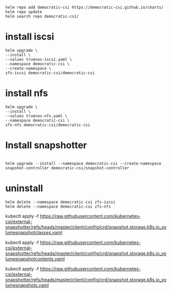 
```
helm repo add democratic-csi https://democratic-csi.github.io/charts/
helm repo update
helm search repo democratic-csi/
```

# install iscsi
```
helm upgrade \
--install \
--values truenas-iscsi.yaml \
--namespace democratic-csi \
--create-namespace \
zfs-iscsi democratic-csi/democratic-csi
```

# install nfs
```
helm upgrade \
--install \
--values truenas-nfs.yaml \
--namespace democratic-csi \
zfs-nfs democratic-csi/democratic-csi
```
# Install snapshotter
```

helm upgrade --install --namespace democratic-csi --create-namespace snapshot-controller democratic-csi/snapshot-controller

```

# uninstall
```
helm delete --namespace democratic-csi zfs-iscsi
helm delete --namespace democratic-csi zfs-nfs
```
kubectl apply -f https://raw.githubusercontent.com/kubernetes-csi/external-snapshotter/refs/heads/master/client/config/crd/snapshot.storage.k8s.io_volumesnapshotclasses.yaml

kubectl apply -f https://raw.githubusercontent.com/kubernetes-csi/external-snapshotter/refs/heads/master/client/config/crd/snapshot.storage.k8s.io_volumesnapshotcontents.yaml

kubectl apply -f https://raw.githubusercontent.com/kubernetes-csi/external-snapshotter/refs/heads/master/client/config/crd/snapshot.storage.k8s.io_volumesnapshots.yaml
